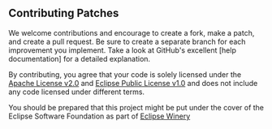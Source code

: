 ## Contributing Patches
We welcome contributions and encourage to create a fork, make a patch, and create a pull request.
Be sure to create a separate branch for each improvement you implement.
Take a look at GitHub's excellent [help documentation] for a detailed explanation.

By contributing, you agree that your code is solely licensed under the [Apache License v2.0] and [Eclipse Public License v1.0] and does not include any code licensed under different terms.

You should be prepared that this project might be put under the cover of the Eclipse Software Foundation as part of [Eclipse Winery]

 [Apache License v2.0]: http://www.apache.org/licenses/LICENSE-2.0.html
 [Eclipse Public License v1.0]: http://www.eclipse.org/legal/epl-v10.html
 [Eclipse Winery]: https://projects.eclipse.org/projects/soa.winery
